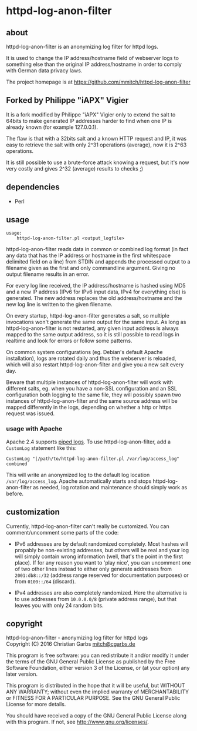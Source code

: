 httpd-log-anon-filter
=====================

about
-----

httpd-log-anon-filter is an anonymizing log filter for httpd logs.

It is used to change the IP address/hostname field of webserver logs
to something else than the original IP address/hostname in order to
comply with German data privacy laws.

The project homepage is at https://github.com/mmitch/httpd-log-anon-filter


Forked by Philippe "iAPX" Vigier
--------------------------------

It is a fork modified by Philippe "iAPX" Vigier only to extend the salt to
64bits to make generated IP addresses harder to find when one IP is
already known (for example 127.0.0.1).

The flaw is that with a 32bits salt and a known HTTP request and IP, 
it was easy to retrieve the salt with only 2^31 operations (average), 
now it is 2^63 operations.

It is still possible to use a brute-force attack knowing a request,
but it's now very costly and gives 2^32 (average) results to checks ;)


dependencies
------------

- Perl


usage
-----

    usage:
        httpd-log-anon-filter.pl <output_logfile>

httpd-log-anon-filter reads data in common or combined log format (in
fact any data that has the IP address or hostname in the first
whitespace delimited field on a line) from STDIN and appends the
processed output to a filename given as the first and only commandline
argument.  Giving no output filename results in an error.

For every log line received, the IP address/hostname is hashed using
MD5 and a new IP address (IPv6 for IPv6 input data, IPv4 for
everything else) is generated.  The new address replaces the old
address/hostname and the new log line is written to the given
filename.

On every startup, httpd-log-anon-filter generates a salt, so multiple
invocations won't generate the same output for the same input.  As
long as httpd-log-anon-filter is not restarted, any given input
address is always mapped to the same output address, so it is still
possible to read logs in realtime and look for errors or follow some
patterns.

On common system configurations (eg. Debian's default Apache
installation), logs are rotated daily and thus the webserver is
reloaded, which will also restart httpd-log-anon-filter and give you
a new salt every day.

Beware that multiple instances of httpd-log-anon-filter will work with
different salts, eg. when you have a non-SSL configuration and an SSL
configuration both logging to the same file, they will possibly spawn
two instances of httpd-log-anon-filter and the same source address
will be mapped differently in the logs, depending on whether a http
or https request was issued.


### usage with Apache ###

Apache 2.4 supports
[piped logs](https://httpd.apache.org/docs/2.4/logs.html#piped).
To use httpd-log-anon-filter, add a ``CustomLog`` statement like this:

```
CustomLog "|/path/to/httpd-log-anon-filter.pl /var/log/access_log" combined
```

This will write an anonymized log to the default log location
``/var/log/access_log``.  Apache automatically starts and stops
httpd-log-anon-filter as needed, log rotation and maintenance should
simply work as before.


customization
-------------

Currently, httpd-log-anon-filter can't really be customized.  You can
comment/uncomment some parts of the code:

 * IPv6 addresses are by default randomized completely.  Most hashes
   will propably be non-existing addresses, but others will be real
   and your log will simply contain wrong information (well, that's
   the point in the first place).  If for any reason you want to 'play
   nice', you can uncomment one of two other lines instead to either
   only generate addresses from ``2001:db8::/32`` (address range
   reserved for documentation purposes) or from ``0100::/64`` (discard).

 * IPv4 addresses are also completely randomized.  Here the
   alternative is to use addresses from ``10.0.0.0/8`` (private
   address range), but that leaves you with only 24 random bits.


copyright
---------

httpd-log-anon-filter - anonymizing log filter for httpd logs  
Copyright (C) 2016  Christian Garbs <mitch@cgarbs.de>

This program is free software: you can redistribute it and/or modify
it under the terms of the GNU General Public License as published by
the Free Software Foundation, either version 3 of the License, or
(at your option) any later version.

This program is distributed in the hope that it will be useful,
but WITHOUT ANY WARRANTY; without even the implied warranty of
MERCHANTABILITY or FITNESS FOR A PARTICULAR PURPOSE.  See the
GNU General Public License for more details.

You should have received a copy of the GNU General Public License
along with this program.  If not, see <http://www.gnu.org/licenses/>.
